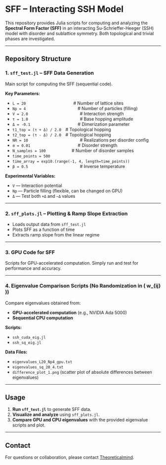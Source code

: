 # SFF – Interacting SSH Model

This repository provides Julia scripts for computing and analyzing the **Spectral Form Factor (SFF)** in an interacting Su-Schrieffer-Heeger (SSH) model with disorder and sublattice symmetry. Both topological and trivial phases are investigated.

---

## Repository Structure

### 1. `sff_test.jl` – SFF Data Generation

Main script for computing the SFF (sequential code).

**Key Parameters:**
- `L = 20`           # Number of lattice sites
- `Np = 4`            # Number of particles (filling)
- `V = 2.0`            # Interaction strength
- `τ = 1.0`            # Base hopping amplitude
- `Δ = -0.1`           # Dimerization parameter  
- `t1_top = (τ + Δ) / 2.0` # Topological hopping
- `t2_top = (τ - Δ) / 2.0` # Topological hopping
- `NR = 10`            # Realizations per disorder config
- `σ = 0.01`           # Disorder strength
- `N_samples = 100`      # Number of disorder samples
- `time_points = 500`
- `time_array = exp10.(range(-1, 4, length=time_points))`
- `β = 0.5`            # Inverse temperature

**Experimental Variables:**
- `V` — Interaction potential
- `Np` — Particle filling (flexible, can be changed on GPU)
- `Δ` — Test both `+Δ` and `−Δ` values

---

### 2. `sff_plots.jl` – Plotting & Ramp Slope Extraction

- Loads output data from `sff_test.jl`
- Plots SFF as a function of time
- Extracts ramp slope from the linear regime

---

### 3. GPU Code for SFF

Scripts for GPU-accelerated computation. Simply run and test for performance and accuracy.

---

### 4. Eigenvalue Comparison Scripts (No Randomization in \( w_{ij} \))

Compare eigenvalues obtained from:
- **GPU-accelerated computation** (e.g., NVIDIA Ada 5000)
- **Sequential CPU computation**

**Scripts:**
- `ssh_cuda_eig.jl`
- `ssh_sq_eig.jl`

**Data Files:**
- `eigenvalues_L20_Np4_gpu.txt`
- `eigenvalues_sq_20_4.txt`
- `difference_plot_1.png` (scatter plot of absolute differences between eigenvalues)

---

## Usage

1. **Run `sff_test.jl`** to generate SFF data.
2. **Visualize and analyze** using `sff_plots.jl`.
3. **Compare GPU and CPU eigenvalues** with the provided eigenvalue scripts and plot.

---

## Contact

For questions or collaboration, please contact [Theoreticalmind](https://github.com/Theoreticalmind).
